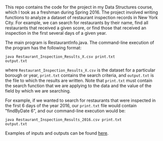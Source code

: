 This repo contains the code for the project in my Data Structures course, which I took as a freshman during Spring 2016. The project involved writing functions to analyze a dataset of restaurant inspection records in New York City. For example, we can search for restaurants by their name, find all restaurants that received a given score, or find those that received an inspection in the first several days of a given year.

The main program is RestaurantInfo.java. The command-line execution of the program has the following format:

<code>java Restaurant_Inspection_Results_X.csv print.txt output.txt</code>

where <code>Restaurant_Inspection_Results_X.csv</code> is the dataset for a particular borough or year, <code>print.txt</code> contains the search criteria, and <code>output.txt</code> is the file to which the results are written. Note that <code>print.txt</code> must contain the search function that we are applying to the data and the value of the field by which we are searching.

For example, if we wanted to search for restaurants that were inspected in the first 6 days of the year 2016, our <code>print.txt</code> file would contain "findByDate 6", and our command-line execution would be:

<code>java Restaurant_Inspection_Results_2016.csv print.txt output.txt</code>

Examples of inputs and outputs can be found [here](example_commands).
